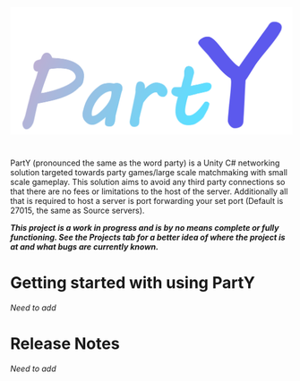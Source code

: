 ![Logo](https://github.com/JusticeShultz/PartY/blob/master/PartY/Assets/PartY/Logos/PartY_Logo_Colored.png)

#   
PartY (pronounced the same as the word party) is a Unity C# networking solution targeted towards party games/large scale matchmaking with small scale gameplay. This solution aims to avoid any third party connections so that there are no fees or limitations to the host of the server. Additionally all that is required to host a server is port forwarding your set port (Default is 27015, the same as Source servers).

***This project is a work in progress and is by no means complete or fully functioning. See the Projects tab for a better idea of where the project is at and what bugs are currently known.***


# Getting started with using PartY
*Need to add*


# Release Notes
*Need to add*
